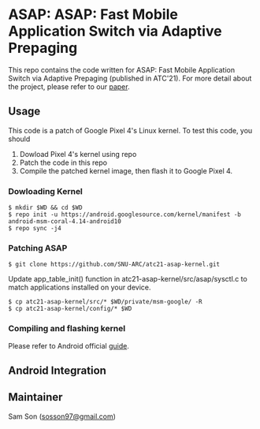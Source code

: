 # ASAP: ASAP: Fast Mobile Application Switch via Adaptive Prepaging
This repo contains the code written for ASAP: Fast Mobile Application Switch via Adaptive Prepaging (published in
ATC'21). For more detail about the project, please refer to our [paper](https://www.usenix.org/conference/atc21/presentation/son).

## Usage
This code is a patch of Google Pixel 4's Linux kernel. To test this code, you should  
1. Dowload Pixel 4's kernel using repo 
2. Patch the code in this repo
3. Compile the patched kernel image, then flash it to Google Pixel 4.

### Dowloading Kernel
```console
$ mkdir $WD && cd $WD
$ repo init -u https://android.googlesource.com/kernel/manifest -b android-msm-coral-4.14-android10
$ repo sync -j4
```

### Patching ASAP
```console
$ git clone https://github.com/SNU-ARC/atc21-asap-kernel.git
```
Update app_table_init() function in atc21-asap-kernel/src/asap/sysctl.c to match applications installed on your device.

```console
$ cp atc21-asap-kernel/src/* $WD/private/msm-google/ -R 
$ cp atc21-asap-kernel/config/* $WD
```

### Compiling and flashing kernel
Please refer to Android official [guide](https://source.android.com/setup/build/building-kernels).

## Android Integration


## Maintainer
Sam Son (sosson97@gmail.com)
